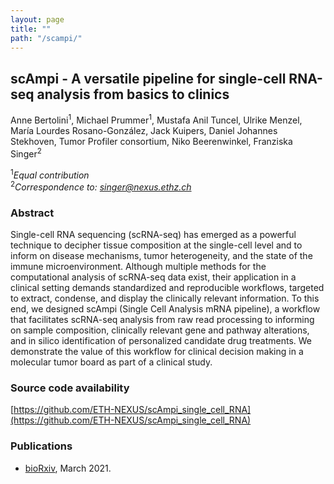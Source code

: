 ```yaml
---
layout: page
title: ""
path: "/scampi/"
---
```


## scAmpi - A versatile pipeline for single-cell RNA-seq analysis from basics to clinics

Anne Bertolini<sup>1</sup>, Michael Prummer<sup>1</sup>, Mustafa Anil Tuncel, Ulrike Menzel, María Lourdes Rosano-González, Jack Kuipers, Daniel Johannes Stekhoven, Tumor Profiler consortium, Niko Beerenwinkel, Franziska Singer<sup>2</sup>

<sup>1</sup>_Equal contribution_<br/>
<sup>2</sup>_Correspondence to: [singer@nexus.ethz.ch](mailto:singer@nexus.ethz.ch)_

### Abstract

Single-cell RNA sequencing (scRNA-seq) has emerged as a powerful technique to decipher tissue composition at the single-cell level and to inform on disease mechanisms, tumor heterogeneity, and the state of the immune microenvironment. Although multiple methods for the computational analysis of scRNA-seq data exist, their application in a clinical setting demands standardized and reproducible workflows, targeted to extract, condense, and display the clinically relevant information. To this end, we designed scAmpi (Single Cell Analysis mRNA pipeline), a workflow that facilitates scRNA-seq analysis from raw read processing to informing on sample composition, clinically relevant gene and pathway alterations, and in silico identification of personalized candidate drug treatments. We demonstrate the value of this workflow for clinical decision making in a molecular tumor board as part of a clinical study.

### Source code availability

[https://github.com/ETH-NEXUS/scAmpi_single_cell_RNA](https://github.com/ETH-NEXUS/scAmpi_single_cell_RNA)

### Publications

- [bioRxiv](https://www.biorxiv.org/content/10.1101/2021.03.25.437054v1.abstract), March 2021.